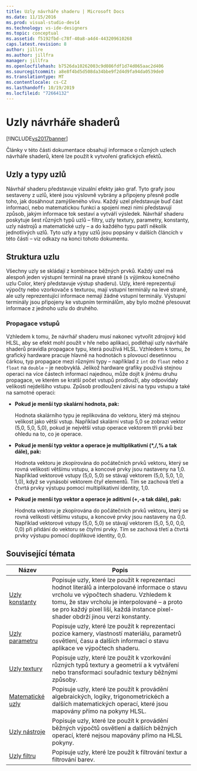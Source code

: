 ```yaml
---
title: Uzly návrháře shaderu | Microsoft Docs
ms.date: 11/15/2016
ms.prod: visual-studio-dev14
ms.technology: vs-ide-designers
ms.topic: conceptual
ms.assetid: f5192fbd-c78f-40a8-a4d4-443209610268
caps.latest.revision: 8
author: jillre
ms.author: jillfra
manager: jillfra
ms.openlocfilehash: b7526da10262003c9d086fdf1d74d065aac2d406
ms.sourcegitcommit: a8e8f4bd5d508da34bbe9f2d4d9fa94da0539de0
ms.translationtype: MT
ms.contentlocale: cs-CZ
ms.lasthandoff: 10/19/2019
ms.locfileid: "72664132"
---
```

# <a name="shader-designer-nodes"></a>Uzly návrháře shaderů
[!INCLUDE[vs2017banner](../includes/vs2017banner.md)]

Články v této části dokumentace obsahují informace o různých uzlech návrháře shaderů, které lze použít k vytvoření grafických efektů.

## <a name="nodes-and-node-types"></a>Uzly a typy uzlů
 Návrhář shaderu představuje vizuální efekty jako graf. Tyto grafy jsou sestaveny z uzlů, které jsou výslovně vybrány a připojeny přesně podle toho, jak dosáhnout zamýšleného vlivu. Každý uzel představuje buď část informací, nebo matematickou funkci a spojení mezi nimi představují způsob, jakým informace tok sestaví a vytváří výsledek. Návrhář shaderu poskytuje šest různých typů uzlů – filtry, uzly textury, parametry, konstanty, uzly nástrojů a matematické uzly – a do každého typu patří několik jednotlivých uzlů. Tyto uzly a typy uzlů jsou popsány v dalších článcích v této části – viz odkazy na konci tohoto dokumentu.

## <a name="node-structure"></a>Struktura uzlu
 Všechny uzly se skládají z kombinace běžných prvků. Každý uzel má alespoň jeden výstupní terminál na pravé straně (s výjimkou konečného uzlu Color, který představuje výstup shaderu). Uzly, které reprezentují výpočty nebo vzorkovače s texturou, mají vstupní terminály na levé straně, ale uzly reprezentující informace nemají žádné vstupní terminály. Výstupní terminály jsou připojeny ke vstupním terminálům, aby bylo možné přesouvat informace z jednoho uzlu do druhého.

### <a name="promotion-of-inputs"></a>Propagace vstupů
 Vzhledem k tomu, že návrhář shaderu musí nakonec vytvořit zdrojový kód HLSL, aby se efekt mohl použít v hře nebo aplikaci, podléhají uzly návrháře shaderů pravidla propagace typu, která používá HLSL. Vzhledem k tomu, že grafický hardware pracuje hlavně na hodnotách s plovoucí desetinnou čárkou, typ propagace mezi různými typy – například z `int` do `float` nebo z `float` na `double` – je neobvyklá. Jelikož hardware grafiky používá stejnou operaci na více částech informací najednou, může dojít k jinému druhu propagace, ve kterém se kratší počet vstupů prodlouží, aby odpovídaly velikosti nejdelšího vstupu. Způsob prodloužení závisí na typu vstupu a také na samotné operaci:

- **Pokud je menší typ skalární hodnota, pak:**

     Hodnota skalárního typu je replikována do vektoru, který má stejnou velikost jako větší vstup. Například skalární vstup 5,0 se zobrazí vektor (5,0, 5,0, 5,0), pokud je největší vstup operace vektorem tří prvků bez ohledu na to, co je operace.

- **Pokud je menší typ vektor a operace je multiplikativní (\*,/,% a tak dále), pak:**

     Hodnota vektoru je zkopírována do počátečních prvků vektoru, který se rovná velikosti většímu vstupu, a koncové prvky jsou nastaveny na 1,0. Například vektorové vstupy (5,0, 5,0) se stávají vektorem (5,0, 5,0, 1,0, 1,0), když se vynásobí vektorem čtyř elementů. Tím se zachová třetí a čtvrtá prvky výstupu pomocí multiplikativní identity, 1,0.

- **Pokud je menší typ vektor a operace je aditivní (+,-a tak dále), pak:**

     Hodnota vektoru je zkopírována do počátečních prvků vektoru, který se rovná velikosti většímu vstupu, a koncové prvky jsou nastaveny na 0,0. Například vektorové vstupy (5,0, 5,0) se stávají vektorem (5,0, 5,0, 0,0, 0,0) při přidání do vektoru se čtyřmi prvky. Tím se zachová třetí a čtvrtá prvky výstupu pomocí doplňkové identity, 0,0.

## <a name="related-topics"></a>Související témata

|Název|Popis|
|-----------|-----------------|
|[Uzly konstanty](../designers/constant-nodes.md)|Popisuje uzly, které lze použít k reprezentaci hodnot literálů a interpolované informace o stavu vrcholu ve výpočtech shaderu. Vzhledem k tomu, že stav vrcholu je interpolované – a proto se pro každý pixel liší, každá instance pixel-shader obdrží jinou verzi konstanty.|
|[Uzly parametru](../designers/parameter-nodes.md)|Popisuje uzly, které lze použít k reprezentaci pozice kamery, vlastností materiálu, parametrů osvětlení, času a dalších informací o stavu aplikace ve výpočtech shaderu.|
|[Uzly textury](../designers/texture-nodes.md)|Popisuje uzly, které lze použít k vzorkování různých typů textury a geometrií a k vytváření nebo transformaci souřadnic textury běžnými způsoby.|
|[Matematické uzly](../designers/math-nodes.md)|Popisuje uzly, které lze použít k provádění algebraických, logiky, trigonometrickéch a dalších matematických operací, které jsou mapovány přímo na pokyny HLSL.|
|[Uzly nástroje](../designers/utility-nodes.md)|Popisuje uzly, které lze použít k provádění běžných výpočtů osvětlení a dalších běžných operací, které nejsou mapovány přímo na HLSL pokyny.|
|[Uzly filtru](../designers/filter-nodes.md)|Popisuje uzly, které lze použít k filtrování textur a filtrování barev.|
